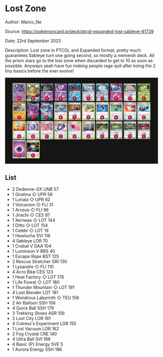 # Lost Zone

Author: Marco_Ne

Source: <https://pokemoncard.io/deck/ptcgl-expanded-lost-sableye-61739>

Date: 22rd September 2023

Description: 
Lost zone in PTCGL and Expanded format, pretty much guarantees Sableye turn one going second, so mostly a memeish deck. All the prism stars go to the lost zone when discarded to get to 10 as soon as possible. Anyways yeah have fun making people rage quit after koing the 2 tiny basics before the ever evolve!

![decklist](../../images/MEW/Lost%20Zone/1-%20Lost%20Zone.png)

## List

* 2 Dedenne-GX UNB 57
* 1 Giratina ◇ UPR 58
* 1 Lunala ◇ UPR 62
* 1 Volcanion ◇ FLI 31
* 1 Arceus ◇ FLI 96
* 1 Jirachi ◇ CES 97
* 1 Xerneas ◇ LOT 144
* 1 Ditto ◇ LOT 154
* 1 Celebi ◇ LOT 19
* 1 Hawlucha SVI 118
* 4 Sableye LOR 70
* 1 Crobat V DAA 104
* 1 Lumineon V BRS 40
* 1 Escape Rope BST 125
* 2 Rescue Stretcher GRI 130
* 1 Lysandre ◇ FLI 110
* 4 Acro Bike CES 123
* 1 Heat Factory ◇ LOT 178
* 1 Life Forest ◇ LOT 180
* 1 Thunder Mountain ◇ LOT 191
* 4 Lost Blender LOT 181
* 1 Wondrous Labyrinth ◇ TEU 158
* 2 Air Balloon SSH 156
* 4 Quick Ball SSH 179
* 3 Trekking Shoes ASR 156
* 2 Lost City LOR 161
* 4 Colress's Experiment LOR 155
* 1 Lost Vacuum LOR 162
* 2 Fog Crystal CRE 140
* 4 Ultra Ball SVI 196
* 4 Basic {P} Energy SVE 5
* 1 Aurora Energy SSH 186
